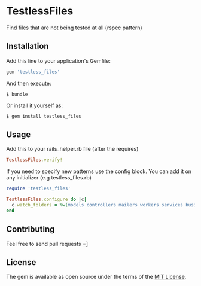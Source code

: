 # TestlessFiles

Find files that are not being tested at all (rspec pattern)

## Installation

Add this line to your application's Gemfile:

```ruby
gem 'testless_files'
```

And then execute:

    $ bundle

Or install it yourself as:

    $ gem install testless_files

## Usage

Add this to your rails_helper.rb file (after the requires)

```ruby
TestlessFiles.verify!
```

If you need to specify new patterns use the config block. You can add it on any initializer (e.g testless_files.rb)

```ruby
require 'testless_files'

TestlessFiles.configure do |c|
  c.watch_folders = %w(models controllers mailers workers services businesses serializers)
end
```

## Contributing

Feel free to send pull requests =]


## License

The gem is available as open source under the terms of the [MIT License](http://opensource.org/licenses/MIT).

